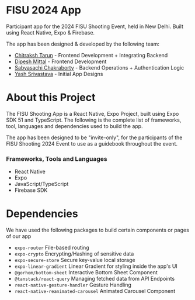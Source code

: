# FISU 2024 App

Participant app for the 2024 FISU Shooting Event, held in New Delhi. Built using React Native, Expo & Firebase.

The app has been designed & developed by the following team:

- [Chitraksh Tarun](https://github.com/ChitrakshTarun/) - Frontend Development + Integrating Backend
- [Dipesh Mittal](https://github.com/zeeno2616/) - Frontend Development
- [Sabyasachi Chakraborty](https://github.com/mixter3011/) - Backend Operations + Authentication Logic
- [Yash Srivastava](https://github.com/yashsrivasta7a) - Initial App Designs

# About this Project

The FISU Shooting App is a React Native, Expo Project, built using Expo SDK 51 and TypeScript. The following is the complete list of frameworks, tool, languages and dependencies used to build the app.

The app has been designed to be "invite-only", for the participants of the FISU Shooting 2024 Event to use as a guidebook throughout the event.

### Frameworks, Tools and Languages

- React Native
- Expo
- JavaScript/TypeScript
- Firebase SDK

# Dependencies

We have used the following packages to build certain components or pages of our app

- `expo-router` File-based routing
- `expo-crypto` Encrypting/Hashing of sensitive data
- `expo-secure-store` Secure key-value local storage
- `expo-linear-gradient` Linear Gradient for styling inside the app's UI
- `@gorhom/bottom-sheet` Interactive Bottom Sheet Component
- `@tanstack/react-query` Managing fetched data from API Endpoints
- `react-native-gesture-handler` Gesture Handling
- `react-native-reanimated-carousel` Animated Carousel Component
